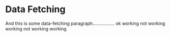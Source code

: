 [comment]: metadata=""
[comment]: keywords=""
[comment]: robots=""
<h1>Data Fetching</h1>
<p>And this is some data-fetching paragraph................. ok working not working working not working working</p>